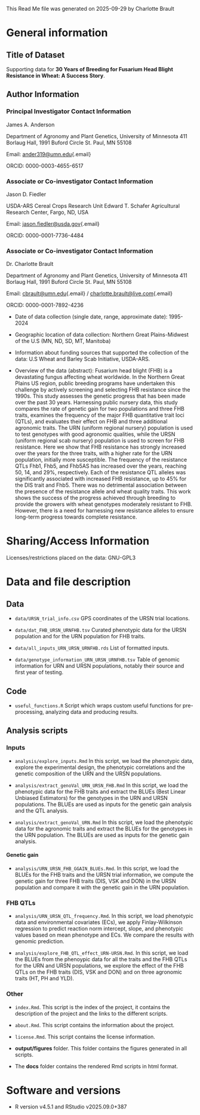 
This Read Me file was generated on 2025-09-29 by Charlotte Brault


# General information

## Title of Dataset

Supporting data for **30 Years of Breeding for Fusarium Head Blight Resistance in Wheat: A Success Story**.

## Author Information

### Principal Investigator Contact Information

James A. Anderson

Department of Agronomy and Plant Genetics, University of Minnesota 411 Borlaug Hall, 1991 Buford Circle St. Paul, MN 55108

Email: [ander319\@umn.edu](mailto:ander319@umn.edu){.email}

ORCID: 0000-0003-4655-6517

### Associate or Co-investigator Contact Information

Jason D. Fiedler

USDA-ARS Cereal Crops Research Unit Edward T. Schafer Agricultural Research Center, Fargo, ND, USA

Email: [jason.fiedler\@usda.gov](mailto:jason.fiedler@usda.gov){.email}

ORCID: 0000-0001-7736-4484

### Associate or Co-investigator Contact Information

Dr. Charlotte Brault

Department of Agronomy and Plant Genetics, University of Minnesota 411 Borlaug Hall, 1991 Buford Circle St. Paul, MN 55108

Email: [cbrault\@umn.edu](mailto:cbrault@umn.edu){.email} / [charlotte.brault\@live.com](mailto:charlotte.brault@live.com){.email}

ORCID: 0000-0001-7892-4236

-   Date of data collection (single date, range, approximate date): 1995-2024

-   Geographic location of data collection: Northern Great Plains-Midwest of the U.S (MN, ND, SD, MT, Manitoba)

-   Information about funding sources that supported the collection of the data: U.S Wheat and Barley Scab Initiative, USDA-ARS.

-   Overview of the data (abstract): 
Fusarium head blight (FHB) is a devastating fungus affecting wheat worldwide. 
In the Northern Great Plains US region, public breeding programs have undertaken this challenge by actively screening and selecting FHB resistance since the 1990s. This study assesses the genetic progress that has been made over the past 30 years. 
Harnessing public nursery data, this study compares the rate of genetic gain for two populations and three FHB traits, examines the frequency of the major FHB quantitative trait loci (QTLs), and evaluates their effect on FHB and three additional agronomic traits. 
The URN (uniform regional nursery) population is used to test genotypes with good agronomic qualities, while the URSN (uniform regional scab nursery) population is used to screen for FHB resistance. 
Here we show that FHB resistance has strongly increased over the years for the three traits, with a higher rate for the URN population, initially more susceptible. 
The frequency of the resistance QTLs Fhb1, Fhb5, and Fhb5AS has increased over the years, reaching 50, 14, and 29%, respectively.
Each of the resistance QTL alleles was significantly associated with increased FHB resistance, up to 45% for the DIS trait and Fhb5. 
There was no detrimental association between the presence of the resistance allele and wheat quality traits. 
This work shows the success of the progress achieved through breeding to provide the growers with wheat genotypes moderately resistant to FHB. 
However, there is a need for harnessing new resistance alleles to ensure long-term progress towards complete resistance.

# Sharing/Access Information

Licenses/restrictions placed on the data: GNU-GPL3

# Data and file description

## Data


- `data/URSN_trial_info.csv` GPS coordinates of the URSN trial locations.

- `data/dat_FHB_URSN_URNFHB.tsv` Curated phenotypic data for the URSN population and for the URN population for FHB traits.

- `data/all_inputs_URN_URSN_URNFHB.rds` List of formatted inputs.

- `data/genotype_information_URN_URSN_URNFHB.tsv` Table of genomic information for URN and URSN populations, notably their source and first year of testing.


## Code

-   `useful_functions.R` Script which wraps custom useful functions for pre-processing, analyzing data and producing results.

## Analysis scripts

### Inputs

- `analysis/explore_inputs.Rmd` In this script, we load the phenotypic data, explore the experimental design, the phenotypic correlations and the genetic composition of the URN and the URSN populations.

- `analysis/extract_genoVal_URN_URSN_FHB.Rmd` In this script, we load the phenotypic data for the FHB traits and extract the BLUEs (Best Linear Unbiased Estimators) for the genotypes in the URN and URSN populations. The BLUEs are used as inputs for the genetic gain analysis and the QTL analysis.

- `analysis/extract_genoVal_URN.Rmd` In this script, we load the phenotypic data for the agronomic traits and extract the BLUEs for the genotypes in the URN population. The BLUEs are used as inputs for the genetic gain analysis.

#### Genetic gain

- `analysis/URN_URSN_FHB_GGAIN_BLUEs.Rmd`. In this script, we load the BLUEs for the FHB traits and the URSN trial information, we compute the genetic gain for three FHB traits (DIS, VSK and DON) in the URSN population and compare it with the genetic gain in the URN population.

### FHB QTLs

- `analysis/URN_URSN_QTL_frequency.Rmd`. In this script, we load phenotypic data and environmental covariates (ECs), we apply Finlay-Wilkinson regression to predict reaction norm intercept, slope, and phenotypic values based on mean phenotype and ECs. We compare the results with genomic prediction.

- `analysis/explore_FHB_QTL_effect_URN-URSN.Rmd`. In this script, we load the BLUEs from the phenoypic data for all the traits and the FHB QTLs for the URN and URSN populations, we explore the effect of the FHB QTLs on the FHB traits (DIS, VSK and DON) and on three agronomic traits (HT, PH and YLD).

### Other

- `index.Rmd`. This script is the index of the project, it contains the description of the project and the links to the different scripts.

- `about.Rmd`. This script contains the information about the project.

- `license.Rmd`. This script contains the license information.



- **output/figures** folder. This folder contains the figures generated in all scripts.

- The **docs** folder contains the rendered Rmd scripts in html format.

# Software and versions

- R version v4.5.1 and RStudio v2025.09.0+387
